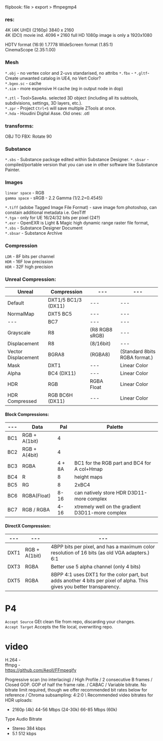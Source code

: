 
flipbook: file > export > ffmpegmp4 

### res:

4K (4K UHD) (2160p) 3840 x 2160   
4K (DCI) movie ind. 4096 × 2160 
full HD 1080p image is only a 1920x1080 



HDTV format (16:9) 1.7778
WideScreen format (1.85:1)  
CinemaScope (2.35:1.00) 


### Mesh  
`*.obj` - no vertex color and 2-uvs standarised, no attribs
`*.fbx` - 
`*.gltf`-    Create unwanted catalog in UE4, no Vert Color?  
`*.bgeo.sc` - cache  
`*.sim` - more expensive H cache (eg in output node in dop)  

`*.ztl` - Tool>SaveAs. selected 3D object (including all its subtools, subdivisions, settings, 3D layers, etc.).  
`*.zpr` - Project `Ctrl+S` will save multiple ZTools at once.  
`*.hda` - Houdini Digital Asse. Old ones: .otl
### transforms:
OBJ TO FBX: Rotate 90

### Substance 
`*.sbs` - Substance packsge edited within Substance Designer. 
`*.sbsar` - compiled/portable version that you can use in other software like Substance Painter.

### Images   

`linear space` - RGB   
`gamma space` - sRGB - 2.2 Gamma  (1/2.2=0.4545)     

`*.tiff` (adobe Tagged Image File Format) - save image fom photoshop, can constain additional metadata i.e. GeoTiff   
`*.tga` - only for UE  16/24/32 bits per pixel (24?)   
`*.exr` - OpenEXR is Light & Magic  high dynamic range raster file format, 
`*.sbs` - Substance Designer Document  
`*.sbsar` - Substance Archive  

### Compression
`LDR` - 8F  bits per channel    
`HDR` - 16F low precission     
`HDR` - 32F high precision   

### Unreal Compression:

Unreal | Compression | ---  | --- 
--- | ---  | ---  | --- 
Default  | DXT1/5 BC1/3 (DX11)| ---  | ---  | --- 
NormalMap | DXT5 BC5 | ---  | --- 
--- | BC7 | ---  | --- 
Grayscale | R8 | (R8 RGB8 sRGB) | --- 
Displacement | R8 |(8/16bit)  | --- 
Vector Displacement  | BGRA8| (RGBA8) | (Standard 8bits RGBA format.)
Mask | DXT1 | ---  | Linear Color
Alpha | BC4 (DX11)| ---  | Linear Color
HDR | RGB | RGBA Float | Linear Color
HDR Compressed | RGB BC6H (DX11) | ---  | Linear Color


#### Block Compressions: ####

--- | Data | Pal | Palette 
--- | ---  | ---  | ---  
BC1 | RGB + A(1bit)| 4  |   
BC2 | RGB + A(4bit)| 4  | 
BC3 | RGBA | 4 + 8A | BC1 for the RGB part and BC4 for A col+Hmap
BC4 | R | 8 | height maps
BC5 | RG | 8  | 2xBC4
BC6 | RGBA(Float) | 8-16 | can natively store HDR D3D11-more complex 
BC7 | RGB / RGBA | 4-16 | xtremely well on the gradient D3D11-more complex 

#### DirectX Compression: ####

--- | --- | --- 
--- | ---   | ---    
DXT1 | RGB + A(1bit)| 4BPP bits per pixel, and has a maximum color resolution of 16 bits (as old VGA adapters.)  6:1 
DXT3 | RGBA | Better use 5 alpha channel (only 4 bits)
DXT5 | RGBA | 8BPP  4:1 uses DXT1 for the color part, but adds another 4 bits per pixel of alpha. This gives you better transparency. 

# P4
`Accept Source` GEt clean file from repo, discarding your changes.  
`Accept Target` Accepts the file local, overwriting repo.  

# video
H.264 -  
ffmpg -  
https://github.com/Aeoll/FFmpegify  

Progressive scan (no interlacing) / High Profile / 2 consecutive B frames /  Closed GOP. GOP of half the frame rate. / CABAC  /  Variable bitrate. No bitrate limit required, though we offer recommended bit rates below for reference /  Chroma subsampling: 4:2:0 \ Recommended video bitrates for HDR uploads:
- 2160p (4k)	44-56 Mbps (24-30k)	66-85 Mbps (60k)  

Type	Audio Bitrate  
- Stereo	384 kbps  
- 5.1	512 kbps  


